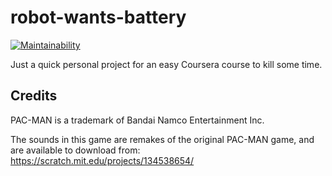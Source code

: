 # robot-wants-battery

[![Maintainability](https://api.codeclimate.com/v1/badges/761abfd10927abbda5b2/maintainability)](https://codeclimate.com/github/yisyang/robot-wants-battery/maintainability)

Just a quick personal project for an easy Coursera course to kill some time.


## Credits

PAC-MAN is a trademark of Bandai Namco Entertainment Inc.

The sounds in this game are remakes of the original PAC-MAN game, and are available to download from:
https://scratch.mit.edu/projects/134538654/
